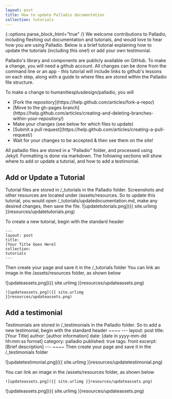 ```yaml
---
layout: post
title: How to update Palladio documentation
collection: tutorials
---
```

{::options parse_block_html="true" /}
We welcome contributions to Palladio, including fleshing out documentation and tutorials, and would love to hear how you are using Palladio.  Below is a brief tutorial explaining how to update the tutorials (including this one!) or add your own testimonial.

Palladio's library and components are publicly available on GitHub.  To make a change, you will need a github account.  All changes can be done from the command line or an app - this tutorial will include links to github's lessons on each step, along with a guide to where files are stored within the Palladio file structure.

To make a change to humanitiesplusdesign/palladio, you will
<ul>
<li>[Fork the repository](https://help.github.com/articles/fork-a-repo/)</li>
<li>[Move to the gh-pages branch](https://help.github.com/articles/creating-and-deleting-branches-within-your-repository/)</li>
<li>Make your changes (see below for which files to update)</li>
<li>[Submit a pull request](https://help.github.com/articles/creating-a-pull-request/)</li>
<li>Wait for your changes to be accepted & then see them on the site!</li>
</ul>

All palladio files are stored in a "Palladio" folder, and processed using Jekyll.  Formatting is done via markdown.  The following sections will show where to add or update a tutorial, and how to add a testimonial.

<h2>Add or Update a Tutorial</h2>
  Tutorial files are stored in /_tutorials in the Palladio folder.  Screenshots and other resources are located under /assets/resources.  So to update this tutorial, you would open /_tutorials/updatedocumentation.md, make any desired changes, then save the file.
![updatetutorials.png]({{ site.urlimg }}resources/updatetutorials.png)

To create a new tutorial, begin with the standard header

<code>---</code></br>
<code>layout: post</code></br>
<code>title: [Your Title Goes Here]</code></br>
<code>collection: tutorials</code></br>
<code>---</code></br>

Then create your page and save it in the /_tutorials folder
You can link an image in the /assets/resources folder, as shown below

![updateassets.png]({{ site.urlimg }}resources/updateassets.png)

<code>![updateassets.png]({{ site.urlimg }}resources/updateassets.png)</code>


<h2>Add a testimonial</h2>
  Testimonials are stored in /_testimonials in the Palladio folder.  So to add a new testimonial, begin with the standard header
~~~~
---
layout: post
title:  [Your Title]
author: [author information]
date:   [date in yyyy-mm-dd hh:mm:ss format]
category: palladio
published: true
tags: front
excerpt: [Brief description]
---
~~~~  
  Then create your page and save it in the /_testimonials folder
  
![updatetestimonial.png]({{ site.urlimg }}resources/updatetestimonial.png)
  
You can link an image in the /assets/resources folder, as shown below
~~~~
![updateassets.png]({{ site.urlimg }}resources/updateassets.png)
~~~~
![updateassets.png]({{ site.urlimg }}resources/updateassets.png)
